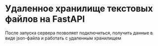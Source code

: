 # Удаленное хранилище текстовых файлов на FastAPI

После запуска сервера позволяет подключиться, получить данные в виде json-файла и работать с удаленным хранилищем
